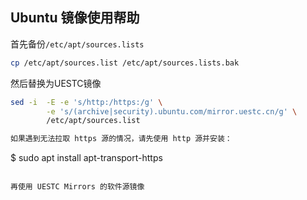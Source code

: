 ## Ubuntu 镜像使用帮助

首先备份`/etc/apt/sources.lists`

``` bash
cp /etc/apt/sources.list /etc/apt/sources.lists.bak
```

然后替换为UESTC镜像

``` bash
sed -i  -E -e 's/http:/https:/g' \
        -e 's/(archive|security).ubuntu.com/mirror.uestc.cn/g' \
        /etc/apt/sources.list

如果遇到无法拉取 https 源的情况，请先使用 http 源并安装：

```
$ sudo apt install apt-transport-https
```

再使用 UESTC Mirrors 的软件源镜像